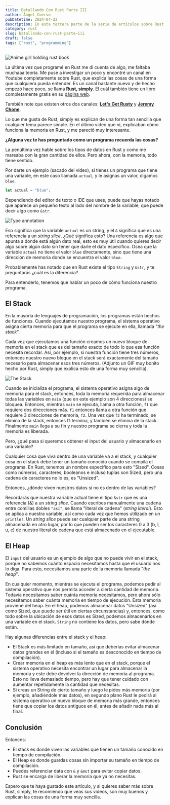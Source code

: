 ```yaml
---
title: Batallando Con Rust Parte III
author: Ángel Cuervo
pubDatetime: 2024-04-22
description: En esta tercera parte de la serie de artículos sobre Rust, veremos aspectos más teóricos sobre la memoria
category: rust
slug: batallando-con-rust-parte-iii
draft: false
tags: ["rust", "programming"]
---
```


![Anime girl holding rust book](/assets/Takebe_Saori_on_Web_Assembly_With_Rust-8f70c36b6823036ee259737b6088e2b8.webp)

La última vez que programé en Rust me di cuenta de algo, me faltaba muchaaa teoría. Me puse a investigar un poco y encontré un canal en Youtube completamente sobre Rust, que explica las cosas de una forma que cualquiera pueda entender. Es un canal bastante nuevo y de hecho empezó hace poco, se llama [**Rust, simply**](https://www.youtube.com/@RustSimply). El cuál también tiene un libro completamente gratis en su [página web](https://rust-simply.rs/).

También note que existen otros dos canales: [**Let's Get Rusty**](https://www.youtube.com/@letsgetrusty) y [**Jeremy Chone**](https://www.youtube.com/@JeremyChone).

Lo que me gusta de Rust, simply es explican de una forma tan sencilla que cualquier tema parece simple. En el último video que vi, explicaban cómo funciona la memoria en Rust, y me pareció muy interesante.

**¿Alguna vez te has preguntado como un programa recuerda las cosas?**

La penúltima vez hable sobre los tipos de datos en Rust y como me mareaba con la gran cantidad de ellos. Pero ahora, con la memoria, todo tiene sentido.

Por darte un ejemplo (sacado del video), si tienes un programa que tiene una variable, en este caso llamada `actual`, y le asignas un valor, digamos `blue`.

```rust
let actual = "blue";
```

Dependiendo del editor de texto o IDE que uses, puede que hayas notado que aparece un pequeño texto al lado del nombre de la variable, que puede decir algo como `&str`.

![Type annotation](/assets/type-annotation.webp)

Eso significa que la variable `actual` es un string, y el `&` significa que es una referencia a un _string slice_. ¿Qué significa esto? Una referencia es algo que apunta a donde está algún dato real, esto es muy útil cuando quieres decir algo sobre algún dato sin tener que darle el dato específico. Osea que la variable `actual` no tiene el valor `blue` directamente, sino que tiene una dirección de memoria donde se encuentra el valor `blue`.

Probablemente has notado que en Rust existe el tipo `String` y `&str`, y te preguntarás ¿cuál es la diferencia?

Para entenderlo, tenemos que hablar un poco de cómo funciona nuestro programa.

## El Stack

En la mayoría de lenguajes de programación, los programas están hechos de funciones. Cuando ejecutamos nuestro programa, el sistema operativo asigna cierta memoria para que el programa se ejecute en ella, llamada "_the stack_".

Cada vez que ejecutamos una función creamos un nuevo bloque de memoria en el stack que es del tamaño exacto de todo lo que esa función necesita recordar. Así, por ejemplo, si nuestra función tiene tres números, entonces nuestro nuevo bloque en el stack será exactamente del tamaño necesario para almacenar esos tres números. (Adjunto un GIF muy bonito hecho por Rust, simply que explica esto de una forma muy sencilla).

![The Stack](/assets/stack.gif)

Cuando se inicializa el programa, el sistema operativo asigna algo de memoria para el stack, entonces, toda la memoria requerida para almacenar todas las variables en `main` (que en este ejemplo son 4 direcciones) se bloquea. Entonces, mientras `main` se ejecuta, llama a otra función, `f1` que requiere dos direcciones más. `f1` entonces llama a otra función que requiere 3 direcciones de memoria, `f2`. Una vez que `f2` ha terminado, se elimina de la stack, entonces f1 termina, y también se elimina de la stack. Finalmente `main` llega a su fin y nuestro programa se cierra y toda la memoria es liberada.

Pero, ¿qué pasa si queremos obtener el input del usuario y almacenarlo en una variable?

Cualquier cosa que viva dentro de una variable va a el stack, y cualquier cosa en el stack debe tener un tamaño conocido cuando se compila el programa. En Rust, tenemos un nombre específico para esto "Sized". Cosas como números, caracteres, booleanos e incluso tuplas son Sized, pero una cadena de caracteres no lo es, es "Unsized".

Entonces, ¿dónde viven nuestros datos si no es dentro de las variables?

Recordarás que nuestra variable actual tiene el tipo `&str` que es una referencia (&) a un _string slice_. Cuando escribes manualmente una cadena entre comillas dobles `"así"`, se llama "literal de cadena" (_string literal_). Esto se aplica a nuestra variable, así como cada vez que hemos utilizado en un `println!`. Un _string slice_ puede ser cualquier parte de una string almacenada en otro lugar, por lo que pueden ser los caracteres 0 a 3 (b, l, u, e) de nuestro literal de cadena que está almacenado en el ejecutable.

## El Heap

El `input` del usuario es un ejemplo de algo que no puede vivir en el stack, porque no sabemos cuánto espacio necesitamos hasta que el usuario nos lo diga. Para esto, necesitamos una parte de la memoria llamada "_the heap_".

En cualquier momento, mientras se ejecuta el programa, podemos pedir al sistema operativo que nos permita acceder a cierta cantidad de memoria. Todavía necesitamos saber cuánta memoria necesitamos, pero ahora sólo necesitamos saber cuánta memoria en tiempo de ejecución. Esta memoria proviene del heap. En el heap, podemos almacenar datos "Unsized" (así como Sized, que puede ser útil en ciertas circunstancias) y, entonces, como todo sobre la ubicación de esos datos es Sized, podemos almacenarlos en una variable en el stack. `String` no contiene los datos, pero sabe dónde están.

Hay algunas diferencias entre el stack y el heap:

- El Stack es más limitado en tamaño, así que deberías evitar almacenar datos grandes en él (incluso si el tamaño es desconocido en tiempo de compilación).
- Crear memoria en el heap es más lento que en el stack, porque el sistema operativo necesita encontrar un lugar para almacenar la memoria y este debe devolver la dirección de memoria al programa. Esto no lleva demasiado tiempo, pero hay que tener cuidado con aumentar repetidamente la cantidad que necesitas.
- Si creas un String de cierto tamaño y luego le pides más memoria (por ejemplo, añadiéndole más datos), en segundo plano Rust le pedirá al sistema operativo un nuevo bloque de memoria más grande, entonces tiene que copiar los datos antiguos en él, antes de añadir nada más al final.

## Conclusión

Entonces:

- El stack es donde viven las variables que tienen un tamaño conocido en tiempo de compilación.
- El Heap es donde guardas cosas sin importar su tamaño en tiempo de compilación.
- Puedes referenciar data con `&` y `&mut` para evitar copiar datos.
- Rust se encarga de liberar la memoria que ya no necesitas.

Espero que te haya gustado este artículo, y si quieres saber más sobre Rust, simply, te recomiendo que veas sus videos, son muy buenos y explican las cosas de una forma muy sencilla.
